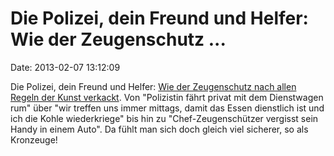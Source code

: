 Die Polizei, dein Freund und Helfer: Wie der Zeugenschutz \...
==============================================================

Date: 2013-02-07 13:12:09

Die Polizei, dein Freund und Helfer: [Wie der Zeugenschutz nach allen
Regeln der Kunst
verkackt](http://www.fnp.de/fnp/region/hessen/schlamperei-im-amt_rmn01.c.10457690.de.html).
Von \"Polizistin fährt privat mit dem Dienstwagen rum\" über \"wir
treffen uns immer mittags, damit das Essen dienstlich ist und ich die
Kohle wiederkriege\" bis hin zu \"Chef-Zeugenschützer vergisst sein
Handy in einem Auto\". Da fühlt man sich doch gleich viel sicherer, so
als Kronzeuge!
